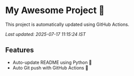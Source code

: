 # My Awesome Project 🚀

This project is automatically updated using GitHub Actions.

_Last updated: 2025-07-17 11:15:24 IST_

## Features
- Auto-update README using Python 🐍
- Auto Git push with GitHub Actions 🤖
